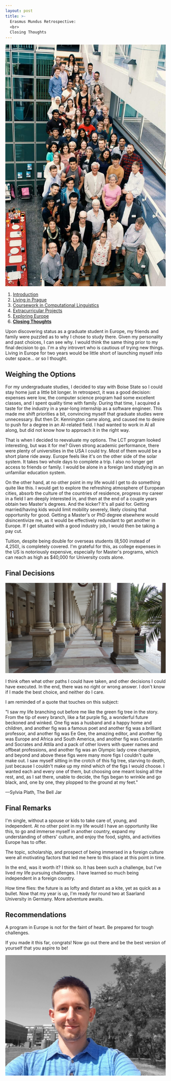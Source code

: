 ```yaml
---
layout: post
title: >-
  Erasmus Mundus Retrospective:
  <br>
  Closing Thoughts
---
```


![LCT 2018](/public/img/lct-2018.jpg "LCT Group Meeting 2018")

1. [Introduction](/erasmus-mundus)
1. [Living in Prague](/erasmus-living-in-prague)
1. [Coursework in Computational Linguistics](/erasmus-coursework-in-computational-linguistics)
1. [Extracurricular Projects](/erasmus-extracurricular-projects)
1. [Exploring Europe](/erasmus-exploring-europe)
1. **[Closing Thoughts](/erasmus-mundus-conclusion)**

Upon discovering status as a graduate student in Europe, my friends and family were puzzled as to why I chose to study there. Given my personality and past choices, I can see why. I would think the same thing prior to my final decision to go. I'm a shy introvert who is cautious of trying new things. Living in Europe for two years would be little short of launching myself into outer space... or so I thought.

## Weighing the Options


For my undergraduate studies, I decided to stay with Boise State so I could stay home just a little bit longer. In retrospect, it was a good decision: expenses were low, the computer science program had some excellent classes, and I spent quality time with family. During that time, I acquired a taste for the industry in a year-long internship as a software engineer. This made me shift priorities a bit, convincing myself that graduate studies were unnecessary. But then Dr. Kennington came along, and caused me to desire to push for a degree in an AI-related field. I had wanted to work in AI all along, but did not know how to approach it in the right way.

That is when I decided to reevaluate my options. The LCT program looked interesting, but was it for me? Given strong academic performance, there were plenty of universities in the USA I could try. Most of them would be a short plane ride away. Europe feels like it's on the other side of the solar system. It takes two whole days to complete a trip. I also no longer get access to friends or family. I would be alone in a foreign land studying in an unfamiliar education system.

On the other hand, at no other point in my life would I get to do something quite like this. I would get to explore the refreshing atmosphere of European cities, absorb the culture of the countries of residence, progress my career in a field I am deeply interested in, and then at the end of a couple years obtain two Master's degrees. And the kicker? It's all paid for. Getting married/having kids would limit mobility severely, likely closing that opportunity for good. Getting a Master's or PhD degree elsewhere would disincentivize me, as it would be effectively redundant to get another in Europe. If I get situated with a good industry job, I would then be taking a pay cut.

 Tuition, despite being double for overseas students (8,500 instead of 4,250), is completely covered. I'm grateful for this, as college expenses in the US is notoriously expensive, especially for Master's programs, which can reach as high as $40,000 for University costs alone.

## Final Decisions

![Karlovy Vary Columns](/public/img/karlovy-vary-columns.jpg "A set of columns in Karlovy Vary")

I think often what other paths I could have taken, and other decisions I could have executed. In the end, there was no right or wrong answer. I don't know if I made the best choice, and neither do I care.

I am reminded of a quote that touches on this subject:

"I saw my life branching out before me like the green fig tree in the story. From the tip of every branch, like a fat purple fig, a wonderful future beckoned and winked. One fig was a husband and a happy home and children, and another fig was a famous poet and another fig was a brilliant professor, and another fig was Ee Gee, the amazing editor, and another fig was Europe and Africa and South America, and another fig was Constantin and Socrates and Attila and a pack of other lovers with queer names and offbeat professions, and another fig was an Olympic lady crew champion, and beyond and above these figs were many more figs I couldn't quite make out. I saw myself sitting in the crotch of this fig tree, starving to death, just because I couldn't make up my mind which of the figs I would choose. I wanted each and every one of them, but choosing one meant losing all the rest, and, as I sat there, unable to decide, the figs began to wrinkle and go black, and, one by one, they plopped to the ground at my feet."

—Sylvia Plath, The Bell Jar

<!-- "I shall be telling this with a sigh
Somewhere ages and ages hence:
Two roads diverged in a wood, and I—
I took the one less traveled by,
And that has made all the difference."
—Robert Frost

https://www.theparisreview.org/blog/2015/09/11/the-most-misread-poem-in-america/ -->


## Final Remarks

 I'm single, without a spouse or kids to take care of, young, and independent. At no other point in my life would I have an opportunity like this, to go and immerse myself in another country, expand my understanding of others' culture, and enjoy the food, sights, and activities Europe has to offer.

The topic, scholarship, and prospect of being immersed in a foreign culture were all motivating factors that led me here to this place at this point in time.

In the end, was it worth it? I think so. It has been such a challenge, but I've lived my life pursuing challenges. I have learned so much being independent in a foreign country.



How time flies: the future is as lofty and distant as a kite, yet as quick as a bullet. Now that my year is up, I'm ready for round two at Saarland University in Germany. More adventure awaits.

## Recommendations

A program in Europe is not for the faint of heart. Be prepared for tough challenges.

If you made it this far, congrats! Now go out there and be the best version of yourself that you aspire to be!

![Dan's Portrait](/public/img/dan-portrait-color-pop.jpg)
